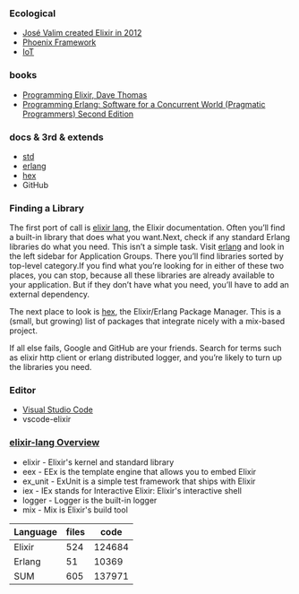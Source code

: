 
### Ecological

- [José Valim created Elixir in 2012](https://github.com/elixir-lang/elixir)
- [Phoenix Framework](https://www.phoenixframework.org/)
- [IoT](https://www.nerves-project.org/)


### books

- [Programming Elixir, Dave Thomas](https://www.amazon.com/Programming-Elixir-1-6-Functional-Concurrent/dp/1680502999/ref=sr_1_4?dchild=1&keywords=elixir&qid=1631671759&s=books&sr=1-4)
- [Programming Erlang: Software for a Concurrent World (Pragmatic Programmers) Second Edition](https://www.amazon.com/Programming-Erlang-Concurrent-Pragmatic-Programmers/dp/193778553X)

### docs & 3rd & extends

- [std](https://elixir-lang.org/docs.html)
- [erlang](https://www.erlang.org/docs)
- [hex](https://hex.pm/)
- GitHub

### Finding a Library

The first port of call is [elixir lang](http://elixir-lang.org/docs/), the Elixir documentation. Often you’ll find a built-in library that does what you want.Next, check if any standard Erlang libraries do what you need. This isn’t a simple task. Visit [erlang](http://erlang.org/doc/) and look in the left sidebar for Application Groups. There you’ll find libraries sorted by top-level category.If you find what you’re looking for in either of these two places, you can stop, because all these libraries are already available to your application. But if they don’t have what you need, you’ll have to add an external dependency.

The next place to look is [hex](http://hex.pm), the Elixir/Erlang Package Manager. This is a (small, but growing) list of packages that integrate nicely with a mix-based project.

If all else fails, Google and GitHub are your friends. Search for terms such as elixir http client or erlang distributed logger, and you’re likely to turn up the libraries you need.


### Editor

- [Visual Studio Code](https://code.visualstudio.com/)
- vscode-elixir


### [elixir-lang Overview]((https://github.com/elixir-lang/elixir))

- elixir - Elixir's kernel and standard library
- eex - EEx is the template engine that allows you to embed Elixir
- ex_unit - ExUnit is a simple test framework that ships with Elixir
- iex - IEx stands for Interactive Elixir: Elixir's interactive shell
- logger - Logger is the built-in logger
- mix - Mix is Elixir's build tool

| Language | files | code |
|----------|-------|------|
| Elixir | 524 | 124684 |
| Erlang | 51 | 10369 |
| SUM | 605 | 137971 |




